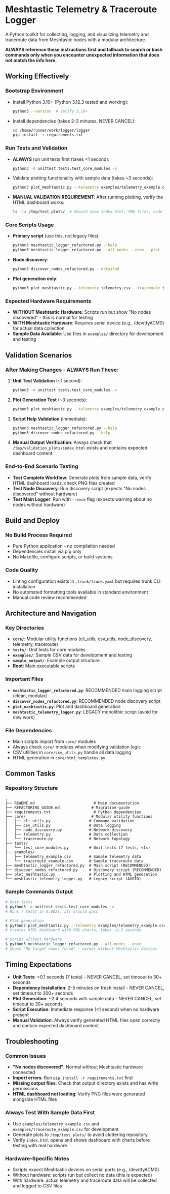 # Meshtastic Telemetry & Traceroute Logger

A Python toolkit for collecting, logging, and visualizing telemetry and traceroute data from Meshtastic nodes with a modular architecture.

**ALWAYS reference these instructions first and fallback to search or bash commands only when you encounter unexpected information that does not match the info here.**

## Working Effectively

### Bootstrap Environment
- Install Python 3.10+ (Python 3.12.3 tested and working):
  ```bash
  python3 --version  # Verify 3.10+
  ```
- Install dependencies (takes 2-3 minutes, NEVER CANCEL):
  ```bash
  cd /home/runner/work/logger/logger
  pip install -r requirements.txt
  ```

### Run Tests and Validation
- **ALWAYS** run unit tests first (takes <1 second):
  ```bash
  python3 -m unittest tests.test_core_modules -v
  ```
- Validate plotting functionality with sample data (takes ~3 seconds):
  ```bash
  python3 plot_meshtastic.py --telemetry examples/telemetry_example.csv --traceroute examples/traceroute_example.csv --outdir /tmp/test_plots
  ```
- **MANUAL VALIDATION REQUIREMENT**: After running plotting, verify the HTML dashboard works:
  ```bash
  ls -la /tmp/test_plots/  # Should show index.html, PNG files, node directories
  ```

### Core Scripts Usage
- **Primary script** (use this, not legacy files):
  ```bash
  python3 meshtastic_logger_refactored.py --help
  python3 meshtastic_logger_refactored.py --all-nodes --once --plot
  ```
- **Node discovery**:
  ```bash
  python3 discover_nodes_refactored.py --detailed
  ```
- **Plot generation only**:
  ```bash
  python3 plot_meshtastic.py --telemetry telemetry.csv --traceroute traceroute.csv --outdir plots
  ```

### Expected Hardware Requirements
- **WITHOUT Meshtastic Hardware**: Scripts run but show "No nodes discovered" - this is normal for testing
- **WITH Meshtastic Hardware**: Requires serial device (e.g., /dev/ttyACM0) for actual data collection
- **Sample Data Available**: Use files in `examples/` directory for development and testing

## Validation Scenarios

### After Making Changes - ALWAYS Run These:
1. **Unit Test Validation** (~1 second):
   ```bash
   python3 -m unittest tests.test_core_modules -v
   ```
2. **Plot Generation Test** (~3 seconds):
   ```bash
   python3 plot_meshtastic.py --telemetry examples/telemetry_example.csv --traceroute examples/traceroute_example.csv --outdir /tmp/validation_plots
   ```
3. **Script Help Validation** (immediate):
   ```bash
   python3 meshtastic_logger_refactored.py --help
   python3 discover_nodes_refactored.py --help
   ```
4. **Manual Output Verification**: Always check that `/tmp/validation_plots/index.html` exists and contains expected dashboard content

### End-to-End Scenario Testing
- **Test Complete Workflow**: Generate plots from sample data, verify HTML dashboard loads, check PNG files created
- **Test Node Discovery**: Run discovery script (expects "No nodes discovered" without hardware)
- **Test Main Logger**: Run with `--once` flag (expects warning about no nodes without hardware)

## Build and Deploy

### No Build Process Required
- Pure Python application - no compilation needed
- Dependencies install via pip only
- No Makefile, configure scripts, or build systems

### Code Quality
- Linting configuration exists in `.trunk/trunk.yaml` but requires trunk CLI installation
- No automated formatting tools available in standard environment
- Manual code review recommended

## Architecture and Navigation

### Key Directories
- **`core/`**: Modular utility functions (cli_utils, csv_utils, node_discovery, telemetry, traceroute)
- **`tests/`**: Unit tests for core modules
- **`examples/`**: Sample CSV data for development and testing
- **`sample_output/`**: Example output structure
- **Root**: Main executable scripts

### Important Files
- **`meshtastic_logger_refactored.py`**: RECOMMENDED main logging script (clean, modular)
- **`discover_nodes_refactored.py`**: RECOMMENDED node discovery script
- **`plot_meshtastic.py`**: Plot and dashboard generation
- **`meshtastic_telemetry_logger.py`**: LEGACY monolithic script (avoid for new work)

### File Dependencies
- Main scripts import from `core/` modules
- Always check `core/` modules when modifying validation logic
- CSV utilities in `core/csv_utils.py` handle all data logging
- HTML generation in `core/html_templates.py`

## Common Tasks

### Repository Structure
```
.
├── README.md                          # Main documentation
├── REFACTORING_GUIDE.md              # Migration guide
├── requirements.txt                   # Python dependencies
├── core/                             # Modular utility functions
│   ├── cli_utils.py                 # Command validation
│   ├── csv_utils.py                 # Data logging
│   ├── node_discovery.py            # Network discovery
│   ├── telemetry.py                 # Data collection
│   └── traceroute.py                # Network topology
├── tests/
│   └── test_core_modules.py         # Unit tests (7 tests, <1s)
├── examples/
│   ├── telemetry_example.csv        # Sample telemetry data
│   └── traceroute_example.csv       # Sample traceroute data
├── meshtastic_logger_refactored.py  # Main script (RECOMMENDED)
├── discover_nodes_refactored.py     # Discovery script (RECOMMENDED)  
├── plot_meshtastic.py               # Plotting and HTML generation
└── meshtastic_telemetry_logger.py   # Legacy script (AVOID)
```

### Sample Commands Output
```bash
# Unit tests
$ python3 -m unittest tests.test_core_modules -v
# Runs 7 tests in 0.002s, all should pass

# Plot generation
$ python3 plot_meshtastic.py --telemetry examples/telemetry_example.csv --traceroute examples/traceroute_example.csv --outdir /tmp/plots
# Creates HTML dashboard with PNG charts, takes ~2-3 seconds

# Script without hardware
$ python3 meshtastic_logger_refactored.py --all-nodes --once
# Shows "No target nodes found" - normal without Meshtastic devices
```

## Timing Expectations

- **Unit Tests**: <0.1 seconds (7 tests) - NEVER CANCEL, set timeout to 30+ seconds
- **Dependency Installation**: 2-5 minutes on fresh install - NEVER CANCEL, set timeout to 300+ seconds
- **Plot Generation**: ~2.4 seconds with sample data - NEVER CANCEL, set timeout to 30+ seconds
- **Script Execution**: Immediate response (<1 second) when no hardware present
- **Manual Validation**: Always verify generated HTML files open correctly and contain expected dashboard content

## Troubleshooting

### Common Issues
- **"No nodes discovered"**: Normal without Meshtastic hardware connected
- **Import errors**: Run `pip install -r requirements.txt` first
- **Missing output files**: Check that output directory exists and has write permissions
- **HTML dashboard not loading**: Verify PNG files were generated alongside HTML files

### Always Test With Sample Data First
- Use `examples/telemetry_example.csv` and `examples/traceroute_example.csv` for development
- Generate plots to `/tmp/test_plots/` to avoid cluttering repository
- Verify `index.html` opens and shows dashboard with charts before testing with real hardware

### Hardware-Specific Notes
- Scripts expect Meshtastic devices on serial ports (e.g., /dev/ttyACM0)
- Without hardware: scripts run but collect no data (this is expected)
- With hardware: actual telemetry and traceroute data will be collected and logged to CSV files